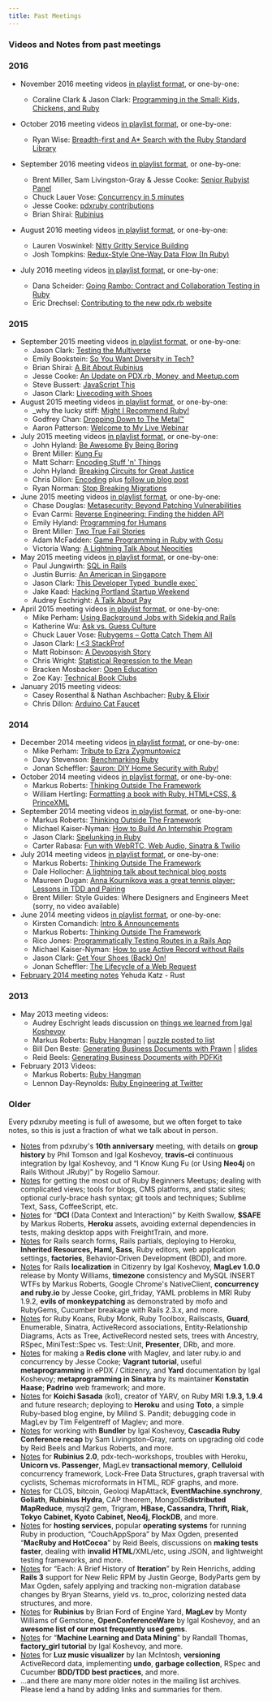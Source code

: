 ```yaml
---
title: Past Meetings
---
```


### Videos and Notes from past meetings

### 2016

-   November 2016 meeting videos [in playlist format](https://www.youtube.com/playlist?list=PLw_tewW7y2Htq_rfKUCHfXInaoY-Ati4F), or one-by-one:
    -   Coraline Clark & Jason Clark: [Programming in the Small: Kids, Chickens, and Ruby](https://www.youtube.com/watch?v=61hg3n-72XQ)

-   October 2016 meeting videos [in playlist format](https://www.youtube.com/playlist?list=PLw_tewW7y2HuiAWXa5lY_V5aDZa6qr4X6), or one-by-one:
    -   Ryan Wise: [Breadth-first and A\* Search with the Ruby Standard Library](https://www.youtube.com/watch?v=Zp4SFxVsfNA)

-   September 2016 meeting videos [in playlist format](https://www.youtube.com/playlist?list=PLw_tewW7y2HuAhF4T0y3ZeHPQztSsRR3n), or one-by-one:
    -   Brent Miller, Sam Livingston-Gray & Jesse Cooke: [Senior Rubyist Panel](https://www.youtube.com/watch?v=8CHt43o5Yr0)
    -   Chuck Lauer Vose: [Concurrency in 5 minutes](https://www.youtube.com/watch?v=D5EoLrMVn28)
    -   Jesse Cooke: [pdxruby contributions](https://www.youtube.com/watch?v=noD1wZ8nM2o)
    -   Brian Shirai: [Rubinius](https://www.youtube.com/watch?v=5JihHI0wWgg)

-   August 2016 meeting videos [in playlist format](https://www.youtube.com/playlist?list=PLw_tewW7y2Htu80wP8K5xIUAj4DWIm_fv), or one-by-one:
    -   Lauren Voswinkel: [Nitty Gritty Service Building](https://www.youtube.com/watch?v=hNcTeRW7wBY)
    -   Josh Tompkins: [Redux-Style One-Way Data Flow (In Ruby)](https://www.youtube.com/watch?v=RxXeVIi9aQ8)

-   July 2016 meeting videos [in playlist format](https://www.youtube.com/playlist?list=PLw_tewW7y2HvnrLCSGE9Hp3TltIJhixoB), or one-by-one:
    -   Dana Scheider: [Going Rambo: Contract and Collaboration Testing in Ruby](https://www.youtube.com/watch?v=unVJnnjOYzk)
    -   Eric Drechsel: [Contributing to the new pdx.rb website](https://www.youtube.com/watch?v=nx7CJah_0ng)

### 2015

-   September 2015 meeting videos [in playlist format](https://www.youtube.com/playlist?list=PLw_tewW7y2HuB0Dpq2y80FtqjnDNG3vga), or one-by-one:
    -   Jason Clark: [Testing the Multiverse](https://www.youtube.com/watch?v=AcVA6FWzZno&list=PLw_tewW7y2HuB0Dpq2y80FtqjnDNG3vga&index=1)
    -   Emily Bookstein: [So You Want Diversity in Tech?](https://www.youtube.com/watch?v=D7KDBBrVFfA&list=PLw_tewW7y2HuB0Dpq2y80FtqjnDNG3vga&index=2)
    -   Brian Shirai: [A Bit About Rubinius](https://www.youtube.com/watch?v=rLdBhXG-amM&list=PLw_tewW7y2HuB0Dpq2y80FtqjnDNG3vga&index=3)
    -   Jesse Cooke: [An Update on PDX.rb, Money, and Meetup.com](https://www.youtube.com/watch?v=UxOaGLV_u84&list=PLw_tewW7y2HuB0Dpq2y80FtqjnDNG3vga&index=4)
    -   Steve Bussert: [JavaScript This](https://www.youtube.com/watch?v=i5o7z8Z0hX0&list=PLw_tewW7y2HuB0Dpq2y80FtqjnDNG3vga&index=5)
    -   Jason Clark: [Livecoding with Shoes](https://www.youtube.com/watch?v=uIKvUDeUIj0&list=PLw_tewW7y2HuB0Dpq2y80FtqjnDNG3vga&index=6)
-   August 2015 meeting videos [in playlist format](https://www.youtube.com/watch?v=xzDnXt0lc4Y&list=PLw_tewW7y2HsIr0Jsvm4TJvf_kbJ04aBO), or one-by-one:
    -   \_why the lucky stiff: [Might I Recommend Ruby!](https://www.youtube.com/watch?v=wMk9skMEKG4)
    -   Godfrey Chan: [Dropping Down to The Metal™](https://www.youtube.com/watch?v=xzDnXt0lc4Y)
    -   Aaron Patterson: [Welcome to My Live Webinar](https://www.youtube.com/watch?v=0D62xzntahM)
-   July 2015 meeting videos [in playlist format](https://www.youtube.com/watch?v=wy-IGwNJagk&list=PLw_tewW7y2HvAINwsuBmK4nIkPHi82h5d&index=1), or one-by-one:
    -   John Hyland: [Be Awesome By Being Boring](https://www.youtube.com/watch?v=wy-IGwNJagk)
    -   Brent Miller: [Kung Fu](https://www.youtube.com/watch?v=iINEoZitysI)
    -   Matt Scharr: [Encoding Stuff 'n' Things](https://www.youtube.com/watch?v=J0rEqgv58xI)
    -   John Hyland: [Breaking Circuits for Great Justice](https://www.youtube.com/watch?v=K3Mz1MLPjmU)
    -   Chris Dillon: [Encoding](https://www.youtube.com/watch?v=IG0oytnUIrg) plus [follow up blog post](http://squarism.com/2015/07/08/encoding-in-ruby-and-everywhere/)
    -   Ryan Norman: [Stop Breaking Migrations](https://www.youtube.com/watch?v=hy9LOL42WTQ)
-   June 2015 meeting videos [in playlist format](https://www.youtube.com/watch?v=NtqOUvbrYNo&list=PLw_tewW7y2HtdtEj6eRHpPofFOiCzir5_), or one-by-one:
    -   Chase Douglas: [Metasecurity: Beyond Patching Vulnerabilities](https://www.youtube.com/watch?v=NtqOUvbrYNo)
    -   Evan Carmi: [Reverse Engineering: Finding the hidden API](https://www.youtube.com/watch?v=JkOGm_HFxR4)
    -   Emily Hyland: [Programming for Humans](https://www.youtube.com/watch?v=CxoNWApyHkY)
    -   Brent Miller: [Two True Fail Stories](https://www.youtube.com/watch?v=fg7qbAMOsfc)
    -   Adam McFadden: [Game Programming in Ruby with Gosu](https://www.youtube.com/watch?v=uDU2W4eOEYg)
    -   Victoria Wang: [A Lightning Talk About Neocities](https://www.youtube.com/watch?v=nksT6uJK4N0)
-   May 2015 meeting videos [in playlist format](https://www.youtube.com/watch?v=Cgg3ylFASYk&list=PLw_tewW7y2HsCkBwdYmDagJo4E5YL0MbD), or one-by-one:
    -   Paul Jungwirth: [SQL in Rails](https://www.youtube.com/watch?v=Cgg3ylFASYk)
    -   Justin Burris: [An American in Singapore](https://www.youtube.com/watch?v=gfnee5mQ7oI)
    -   Jason Clark: [This Developer Typed \`bundle exec\`](https://www.youtube.com/watch?v=o_VHvwjFcmQ)
    -   Jake Kaad: [Hacking Portland Startup Weekend](https://www.youtube.com/watch?v=oAk_-BzpnX0)
    -   Audrey Eschright: [A Talk About Pay](https://www.youtube.com/watch?v=UkUB2paJk7M)
-   April 2015 meeting videos [in playlist format](https://www.youtube.com/watch?v=VS9g4wB6wZk&list=PLw_tewW7y2HudMVYTjtnel0nQi-AzZa3E), or one-by-one:
    -   Mike Perham: [Using Background Jobs with Sidekiq and Rails](https://www.youtube.com/watch?v=VS9g4wB6wZk)
    -   Katherine Wu: [Ask vs. Guess Culture](https://www.youtube.com/watch?v=_vMMb6VJlbQ)
    -   Chuck Lauer Vose: [Rubygems – Gotta Catch Them All](https://www.youtube.com/watch?v=ph2g_8zt0lQ)
    -   Jason Clark: [I \<3 StackProf](https://www.youtube.com/watch?v=vX8RIFwD7bE)
    -   Matt Robinson: [A Devopsyish Story](https://www.youtube.com/watch?v=-PqJTmRO07w)
    -   Chris Wright: [Statistical Regression to the Mean](https://www.youtube.com/watch?v=LdWfF_2GM6E)
    -   Bracken Mosbacker: [Open Education](https://www.youtube.com/watch?v=VZqIRwvZeM0)
    -   Zoe Kay: [Technical Book Clubs](https://www.youtube.com/watch?v=vNoomM-67uU)
-   January 2015 meeting videos:
    -   Casey Rosenthal & Nathan Aschbacher: [Ruby & Elixir](https://www.youtube.com/watch?v=t64A4p3pp80)
    -   Chris Dillon: [Arduino Cat Faucet](https://www.youtube.com/watch?v=tIdC7nS5kWI)

### 2014

-   December 2014 meeting videos [in playlist format](https://www.youtube.com/watch?v=xG1S9ZPCy2Q&list=PLw_tewW7y2Hu78Fm2oxkHxVkmID1cP21V), or one-by-one:
    -   Mike Perham: [Tribute to Ezra Zygmuntowicz](https://www.youtube.com/watch?v=xG1S9ZPCy2Q)
    -   Davy Stevenson: [Benchmarking Ruby](https://www.youtube.com/watch?v=uO2Ts4Tn2oo)
    -   Jonan Scheffler: [Sauron: DIY Home Security with Ruby!](https://www.youtube.com/watch?v=Vtf-JimNSdo)
-   October 2014 meeting videos [in playlist format](https://www.youtube.com/watch?v=P_e3laX8x90&list=PLw_tewW7y2HuMO4diBosq96GcuOMqRnPY), or one-by-one:
    -   Markus Roberts: [Thinking Outside The Framework](https://www.youtube.com/watch?v=P_e3laX8x90)
    -   William Hertling: [Formatting a book with Ruby, HTML+CSS, & PrinceXML](https://www.youtube.com/watch?v=Ii4AaZT3w_w)
-   September 2014 meeting videos [in playlist format](https://www.youtube.com/playlist?list=PLw_tewW7y2HsiK8qoweu41InbLOFjl5nN), or one-by-one:
    -   Markus Roberts: [Thinking Outside The Framework](https://www.youtube.com/watch?v=cLYCHvDafVY)
    -   Michael Kaiser-Nyman: [How to Build An Internship Program](https://www.youtube.com/watch?v=uEMdUIQSRag)
    -   Jason Clark: [Spelunking in Ruby](https://www.youtube.com/watch?v=ST0WS8_i0gs)
    -   Carter Rabasa: [Fun with WebRTC, Web Audio, Sinatra & Twilio](https://www.youtube.com/watch?v=eJVmZGrDH-8)
-   July 2014 meeting videos [in playlist format](https://www.youtube.com/playlist?list=PLw_tewW7y2HtP6H3hg_f8qwEhI3yVEnrA), or one-by-one:
    -   Markus Roberts: [Thinking Outside The Framework](https://www.youtube.com/watch?v=xAgNjB3Ku5g&list=PLw_tewW7y2HtP6H3hg_f8qwEhI3yVEnrA&index=1)
    -   Dale Hollocher: [A lightning talk about technical blog posts](https://www.youtube.com/watch?v=fTQXyJRqGI0&index=2&list=PLw_tewW7y2HtP6H3hg_f8qwEhI3yVEnrA)
    -   Maureen Dugan: [Anna Kournikova was a great tennis player; Lessons in TDD and Pairing](https://www.youtube.com/watch?v=7Y8XmJj-Y2o&list=PLw_tewW7y2HtP6H3hg_f8qwEhI3yVEnrA&index=3)
    -   Brent Miller: Style Guides: Where Designers and Engineers Meet (sorry, no video available)
-   June 2014 meeting videos [in playlist format](https://www.youtube.com/playlist?list=PLw_tewW7y2HthpjgMf_TluVpAZ0I0uKMX), or one-by-one:
    -   Kirsten Comandich: [Intro & Announcements](https://www.youtube.com/watch?v=ebwGh8wm3Ys&list=PLw_tewW7y2HthpjgMf_TluVpAZ0I0uKMX&index=1)
    -   Markus Roberts: [Thinking Outside The Framework](https://www.youtube.com/watch?v=WXnimlgA-k4&index=2&list=PLw_tewW7y2HthpjgMf_TluVpAZ0I0uKMX)
    -   Rico Jones: [Programmatically Testing Routes in a Rails App](https://www.youtube.com/watch?v=Z1L4luUxvuc&list=PLw_tewW7y2HthpjgMf_TluVpAZ0I0uKMX&index=3)
    -   Michael Kaiser-Nyman: [How to use Active Record without Rails](https://www.youtube.com/watch?v=3AnCXbfft9c&index=4&list=PLw_tewW7y2HthpjgMf_TluVpAZ0I0uKMX)
    -   Jason Clark: [Get Your Shoes (Back) On!](https://www.youtube.com/watch?v=XYIGIxrDHZQ&list=PLw_tewW7y2HthpjgMf_TluVpAZ0I0uKMX&index=5)
    -   Jonan Scheffler: [The Lifecycle of a Web Request](https://www.youtube.com/watch?v=U-4md8lYosk&index=6&list=PLw_tewW7y2HthpjgMf_TluVpAZ0I0uKMX)
-   [February 2014 meeting notes](/notes-02-2014) Yehuda Katz - Rust

### 2013

-   May 2013 meeting videos:
    -   Audrey Eschright leads discussion on [things we learned from Igal Koshevoy](http://www.youtube.com/watch?v=KBdJ_e2emZ4&feature=player_detailpage#t=535s)
    -   Markus Roberts: [Ruby Hangman](http://www.youtube.com/watch?feature=player_detailpage&v=KBdJ_e2emZ4#t=2134s) \| [puzzle posted to list](https://groups.google.com/d/msg/pdxruby/U9YuEGSnMQ8/ykmfSr4I6tAJ)
    -   Bill Den Beste: [Generating Business Documents with Prawn](http://www.youtube.com/watch?feature=player_detailpage&v=KBdJ_e2emZ4#t=3504s) \| [slides](https://groups.google.com/d/msg/pdxruby/Ie8QEZgi-os/LbopQOiK5ZoJ)
    -   Reid Beels: [Generating Business Documents with PDFKit](http://www.youtube.com/watch?feature=player_detailpage&v=KBdJ_e2emZ4#t=5899s)
-   February 2013 Videos:
    -   Markus Roberts: [Ruby Hangman](http://www.youtube.com/watch?v=wQT-wdkKrN4)
    -   Lennon Day-Reynolds: [Ruby Engineering at Twitter](http://www.youtube.com/watch?v=TlnIfzmrQmw)

### Older

Every pdxruby meeting is full of awesome, but we often forget to take notes, so this is just a fraction of what we talk about in person.

-   [Notes](https://groups.google.com/d/msg/pdxruby/2_bZeUdjWg0/hzxvxnfqCAAJ) from pdxruby's **10th anniversary** meeting, with details on **group history** by Phil Tomson and Igal Koshevoy, **travis-ci** continuous integration by Igal Koshevoy, and “I Know Kung Fu (or Using **Neo4j** on Rails Without JRuby)” by Rogelio Samour.
-   [Notes](https://groups.google.com/d/msg/pdxruby/pylgB7-KMwI/dwmsE5wXMmgJ) for getting the most out of Ruby Beginners Meetups; dealing with complicated views; tools for blogs, CMS platforms, and static sites; optional curly-brace hash syntax; git tools and techniques; Sublime Text, Sass, CoffeeScript, etc.
-   [Notes](https://groups.google.com/d/msg/pdxruby/v2U3fuxU3cE/mnk77OI_P54J) for “**DCI** (Data Context and Interaction)” by Keith Swallow, **\$SAFE** by Markus Roberts, **Heroku** assets, avoiding external dependencies in tests, making desktop apps with FreightTrain, and more.
-   [Notes](https://groups.google.com/d/msg/pdxruby/nTtlE5TE7uQ/cLPW_VnJdo4J) for Rails search forms, Rails partials, deploying to Heroku, **Inherited Resources, Haml, Sass**, Ruby editors, web application settings, **factories**, Behavior-Driven Development (BDD), and more.
-   [Notes](https://groups.google.com/d/msg/pdxruby/x-TJ7M231bo/t3W5BI78DXsJ) for Rails **localization** in Citizenry by Igal Koshevoy, **MagLev 1.0.0** release by Monty Williams, **timezone** consistency and MySQL INSERT WTFs by Markus Roberts, Google Chrome's NativeClient, **concurrency and ruby.io** by Jesse Cooke, girl\_friday, YAML problems in MRI Ruby 1.9.2, **evils of monkeypatching** as demonstrated by mofo and RubyGems, Cucumber breakage with Rails 2.3.x, and more.
-   [Notes](https://groups.google.com/d/msg/pdxruby/yCtzQo4Go1M/bHW1WNT5aLIJ) for Ruby Koans, Ruby Monk, Ruby Toolbox, Railscasts, **Guard**, Enumerable, Sinatra, ActiveRecord associations, Entity-Relationship Diagrams, Acts as Tree, ActiveRecord nested sets, trees with Ancestry, RSpec, MiniTest::Spec vs. Test::Unit, **Presenter**, DRb, and more.
-   [Notes](https://groups.google.com/d/msg/pdxruby/m20q65N-N5k/dyNodyqq_QoJ) for making a **Redis clone** with Maglev, and later ruby.io and concurrency by Jesse Cooke; **Vagrant tutorial**, useful **metaprogramming** in ePDX / Citizenry, and **Yard** documentation by Igal Koshevoy; **metaprogramming in Sinatra** by its maintainer **Konstatin Haase**; **Padrino** web framework; and more.
-   [Notes](https://groups.google.com/d/msg/pdxruby/aupMuYBXPPE/FylyFQYjXFUJ) for **Koichi Sasada** (ko1), creator of YARV, on Ruby MRI **1.9.3, 1.9.4** and future research; deploying to **Heroku** and using **Toto**, a simple Ruby-based blog engine, by Milind S. Pandit; debugging code in MagLev by Tim Felgentreff of Maglev; and more.
-   [Notes](https://groups.google.com/d/msg/pdxruby/Kv4u7arXJHY/A_v_a1Pk1o4J) for working with **Bundler** by Igal Koshevoy, **Cascadia Ruby Conference recap** by Sam Livingston-Gray, rants on upgrading old code by Reid Beels and Markus Roberts, and more.
-   [Notes](https://groups.google.com/d/msg/pdxruby/BSW7xVap0B8/fKZU1EqXj9UJ) for **Rubinius 2.0**, pdx-tech-workshops, troubles with Heroku, **Unicorn vs. Passenger**, MagLev **transactional memory**, **Celluloid** concurrency framework, Lock-Free Data Structures, graph traversal with cyclists, Schemas microformats in HTML, RDF graphs, and more.
-   [Notes](https://groups.google.com/d/msg/pdxruby/XkpiQnS5H0I/iEoW9yxnmz0J) for CLOS, bitcoin, Geoloqi MapAttack, **EventMachine.synchrony**, **Goliath**, **Rubinius Hydra**, CAP theorem, MongoDB**distributed MapReduce**, mysql2 gem, Trigram, **HBase, Cassandra, Thrift, Riak, Tokyo Cabinet, Kyoto Cabinet, Neo4j, FlockDB**, and more.
-   [Notes](https://groups.google.com/d/msg/pdxruby/0MGg6eRk6Z8/7a6jS6VojxAJ) for **hosting services**, popular **operating systems** for running Ruby in production, “CouchAppSpora” by Max Ogden, presented “**MacRuby and HotCocoa**” by Reid Beels, discussions on **making tests faster**, dealing with **invalid HTML**/XML/etc, using JSON, and lightweight testing frameworks, and more.
-   [Notes](https://groups.google.com/d/msg/pdxruby/Ju9DPm1wAMQ/ALfLwo2-rnMJ) for “Each: A Brief History of **Iteration**” by Rein Henrichs, adding **Rails 3** support for New Relic RPM by Justin George, BodyParts gem by Max Ogden, safely applying and tracking non-migration database changes by Bryan Stearns, yield vs. to\_proc, colorizing nested data structures, and more.
-   [Notes](https://groups.google.com/d/msg/pdxruby/lxJh9BYrvoM/iTbmLncomjoJ) for **Rubinius** by Brian Ford of Engine Yard, **MagLev** by Monty Williams of Gemstone, **OpenConferenceWare** by Igal Koshevoy, and an **awesome list of our most frequently used gems**.
-   [Notes](https://groups.google.com/d/msg/pdxruby/bYgkrwNtBzg/O6IjVtiBvGEJ) for “**Machine Learning and Data Mining**” by Randall Thomas, **factory\_girl tutorial** by Igal Koshevoy, and more.
-   [Notes](https://groups.google.com/d/msg/pdxruby/u6hzjoi3rQo/FaCp2QPsCOwJ) for **Luz music visualizer** by Ian McIntosh, **versioning** ActiveRecord data, implementing **undo**, **garbage collection**, RSpec and Cucumber **BDD/TDD best practices**, and more.
-   …and there are many more older notes in the mailing list archives. Please lend a hand by adding links and summaries for them.

